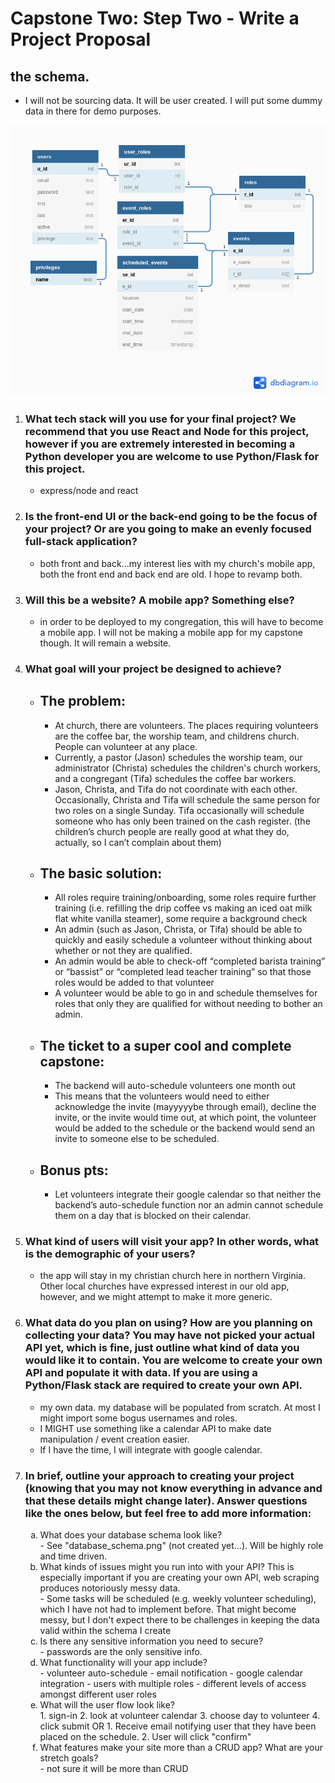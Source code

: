 # Capstone Two: Step Two - Write a Project Proposal

## the schema.

- I will not be sourcing data. It will be user created. I will put some dummy data in there for demo purposes.

![Database Schema](./database_schema.png)

1. ### What tech stack will you use for your final project? We recommend that you use React and Node for this project, however if you are extremely interested in becoming a Python developer you are welcome to use Python/Flask for this project.
   - express/node and react
2. ### Is the front-end UI or the back-end going to be the focus of your project? Or are you going to make an evenly focused full-stack application?
   - both front and back...my interest lies with my church's mobile app, both the front end and back end are old. I hope to revamp both.
3. ### Will this be a website? A mobile app? Something else?
   - in order to be deployed to my congregation, this will have to become a mobile app. I will not be making a mobile app for my capstone though. It will remain a website.
4. ### What goal will your project be designed to achieve?

   - ## The problem:
     - At church, there are volunteers. The places requiring volunteers are the coffee bar, the worship team, and childrens church. People can volunteer at any place.
     - Currently, a pastor (Jason) schedules the worship team, our administrator (Christa) schedules the children's church workers, and a congregant (Tifa) schedules the coffee bar workers.
     - Jason, Christa, and Tifa do not coordinate with each other. Occasionally, Christa and Tifa will schedule the same person for two roles on a single Sunday. Tifa occasionally will schedule someone who has only been trained on the cash register. (the children’s church people are really good at what they do, actually, so I can’t complain about them)
   - ## The basic solution:
     - All roles require training/onboarding, some roles require further training (i.e. refilling the drip coffee vs making an iced oat milk flat white vanilla steamer), some require a background check
     - An admin (such as Jason, Christa, or Tifa) should be able to quickly and easily schedule a volunteer without thinking about whether or not they are qualified.
     - An admin would be able to check-off “completed barista training” or “bassist” or “completed lead teacher training” so that those roles would be added to that volunteer
     - A volunteer would be able to go in and schedule themselves for roles that only they are qualified for without needing to bother an admin.
   - ## The ticket to a super cool and complete capstone:
     - The backend will auto-schedule volunteers one month out
     - This means that the volunteers would need to either acknowledge the invite (mayyyyybe through email), decline the invite, or the invite would time out, at which point, the volunteer would be added to the schedule or the backend would send an invite to someone else to be scheduled.
   - ## Bonus pts:
     - Let volunteers integrate their google calendar so that neither the backend’s auto-schedule function nor an admin cannot schedule them on a day that is blocked on their calendar.

5. ### What kind of users will visit your app? In other words, what is the demographic of your users?
   - the app will stay in my christian church here in northern Virginia. Other local churches have expressed interest in our old app, however, and we might attempt to make it more generic.
6. ### What data do you plan on using? How are you planning on collecting your data? You may have not picked your actual API yet, which is fine, just outline what kind of data you would like it to contain. You are welcome to create your own API and populate it with data. If you are using a Python/Flask stack are required to create your own API.
   - my own data. my database will be populated from scratch. At most I might import some bogus usernames and roles.
   - I MIGHT use something like a calendar API to make date manipulation / event creation easier.
   - If I have the time, I will integrate with google calendar.
7. ### In brief, outline your approach to creating your project (knowing that you may not know everything in advance and that these details might change later). Answer questions like the ones below, but feel free to add more information:
   <ol>
   <li type="a">What does your database schema look like?</li>
       - See "database_schema.png" (not created yet...). Will be highly role and time driven.
   <li type="a">What kinds of issues might you run into with your API? This is especially important if you are creating your own API, web scraping produces notoriously messy data.</li>
        - Some tasks will be scheduled (e.g. weekly volunteer scheduling), which I have not had to implement before. That might become messy, but I don't expect there to be challenges in keeping the data valid within the schema I create
   <li type="a">Is there any sensitive information you need to secure?</li>
        - passwords are the only sensitive info.
   <li type="a">What functionality will your app include?</li>
        - volunteer auto-schedule
        - email notification
        - google calendar integration
        - users with multiple roles
        - different levels of access amongst different user roles
   <li type="a">What will the user flow look like?</li>
        1. sign-in
        2. look at volunteer calendar
        3. choose day to volunteer
        4. click submit
        OR
        1. Receive email notifying user that they have been placed on the schedule.
        2. User will click "confirm"
   <li type="a">What features make your site more than a CRUD app? What are your stretch goals?</li>
        - not sure it will be more than CRUD
   </ol>
